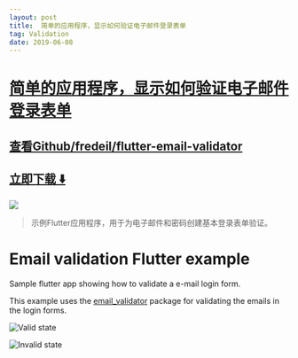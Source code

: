 ```yaml
---
layout: post
title:  简单的应用程序，显示如何验证电子邮件登录表单
tag: Validation
date: 2019-06-08
---
```


# [简单的应用程序，显示如何验证电子邮件登录表单 ](http://github.com/fredeil/flutter-email-validator) 



## [查看Github/fredeil/flutter-email-validator](http://github.com/fredeil/flutter-email-validator)
## [立即下载 ️⬇️ ](https://codeload.github.com/fredeil/flutter-email-validator/zip/master) 


 
![](https://flutterawesome.com/content/images/2018/11/Email-validation-Flutter-example.jpg)
 
>
> 示例Flutter应用程序，用于为电子邮件和密码创建基本登录表单验证。
>

 
# Email validation Flutter example

Sample flutter app showing how to validate a e-mail login form.

This example uses the [email_validator](https://github.com/fredeil/email-validator.dart) package for validating the emails in the login forms.

![Valid state](https://raw.githubusercontent.com/fredeil/flutter-email-validator/master/docs/valid.png)

![Invalid state](https://raw.githubusercontent.com/fredeil/flutter-email-validator/master/docs/invalid.png)

